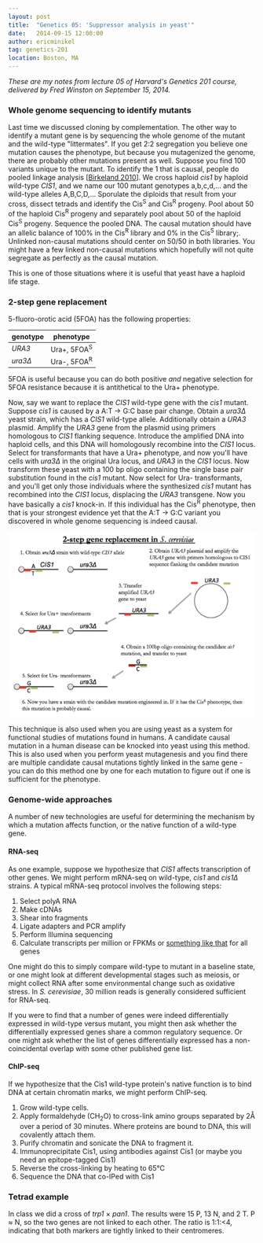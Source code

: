```yaml
---
layout: post
title:  "Genetics 05: 'Suppressor analysis in yeast'"
date:   2014-09-15 12:00:00
author: ericminikel
tag: genetics-201
location: Boston, MA
---
```


*These are my notes from lecture 05 of Harvard's Genetics 201 course, delivered by Fred Winston on September 15, 2014.*

### Whole genome sequencing to identify mutants

Last time we discussed cloning by complementation. The other way to identify a mutant gene is by sequencing the whole genome of the mutant and the wild-type "littermates". If you get 2:2 segregation you believe one mutation causes the phenotype, but because you mutagenized the genome, there are probably other mutations present as well. Suppose you find 100 variants unique to the mutant. To identify the 1 that is causal, people do pooled linkage analysis [[Birkeland 2010]]. We cross haploid *cis1* by haploid wild-type *CIS1*, and we name our 100 mutant genotypes a,b,c,d,... and the wild-type alleles A,B,C,D,... Sporulate the diploids that result from your cross, dissect tetrads and identify the Cis<sup>S</sup> and Cis<sup>R</sup> progeny. Pool about 50 of the haploid Cis<sup>R</sup> progeny and separately pool about 50 of the haploid Cis<sup>S</sup> progeny. Sequence the pooled DNA. The causal mutation should have an allelic balance of 100% in the Cis<sup>R</sup> library and 0% in the Cis<sup>S</sup> library;. Unlinked non-causal mutations should center on 50/50 in both libraries. You might have a few linked non-causal mutations which hopefully will not quite segregate as perfectly as the causal mutation.

This is one of those situations where it is useful that yeast have a haploid life stage.

### 2-step gene replacement

5-fluoro-orotic acid (5FOA) has the following properties:

| genotype | phenotype |
| -------- | --------- |
| *URA3* | Ura+, 5FOA<sup>S</sup> |
| *ura3&Delta;* | Ura-, 5FOA<sup>R</sup> |

5FOA is useful because you can do both positive *and* negative selection for 5FOA resistance because it is antithetical to the Ura+ phenotype.

Now, say we want to replace the *CIS1* wild-type gene with the *cis1* mutant. Suppose *cis1* is caused by a A:T &rarr; G:C base pair change. Obtain a *ura3&Delta;* yeast strain, which has a *CIS1* wild-type allele. Additionally obtain a *URA3* plasmid. Amplify the *URA3* gene from the plasmid using primers homologous to *CIS1* flanking sequence. Introduce the amplified DNA into haploid cells, and this DNA will homologously recombine into the *CIS1* locus. Select for transformants that have a Ura+ phenotype, and now you'll have cells with *ura3&Delta;* in the original Ura locus, and *URA3* in the *CIS1* locus. Now transform these yeast with a 100 bp oligo containing the single base pair substitution found in the *cis1* mutant. Now select for Ura- transformants, and you'll get only those individuals where the synthesized *cis1* mutant has recombined into the *CIS1* locus, displacing the *URA3* transgene. Now you have basically a *cis1* knock-in. If this individual has the Cis<sup>R</sup> phenotype, then that is your strongest evidence yet that the A:T &rarr; G:C variant you discovered in whole genome sequencing is indeed causal.

![2-step gene replacement](/media/2014/09/yeast-2-step-gene-replacement.png)

This technique is also used when you are using yeast as a system for functional studies of mutations found in humans. A candidate causal mutation in a human disease can be knocked into yeast using this method. This is also used when you perform yeast mutagenesis and you find there are multiple candidate causal mutations tightly linked in the same gene - you can do this method one by one for each mutation to figure out if one is sufficient for the phenotype.

### Genome-wide approaches

A number of new technologies are useful for determining the mechanism by which a mutation affects function, or the native function of a wild-type gene.

#### RNA-seq

As one example, suppose we hypothesize that *CIS1* affects transcription of other genes. We might perform mRNA-seq on wild-type, *cis1* and *cis1&Delta;* strains. A typical mRNA-seq protocol involves the following steps:

1. Select polyA RNA
2. Make cDNAs
3. Shear into fragments
4. Ligate adapters and PCR amplify
5. Perform Illumina sequencing
6. Calculate transcripts per million or FPKMs or [something like that](http://www.cureffi.org/2013/09/12/counts-vs-fpkms-in-rna-seq/) for all genes

One might do this to simply compare wild-type to mutant in a baseline state, or one might look at different developmental stages such as meiosis, or might collect RNA after some environmental change such as oxidative stress. In *S. cerevisiae*, 30 million reads is generally considered sufficient for RNA-seq.

If you were to find that a number of genes were indeed differentially expressed in wild-type versus mutant, you might then ask whether the differentially expressed genes share a common regulatory sequence. Or one might ask whether the list of genes differentially expressed has a non-coincidental overlap with some other published gene list.

#### ChIP-seq

If we hypothesize that the Cis1 wild-type protein's native function is to bind DNA at certain chromatin marks, we might perform ChIP-seq.

1. Grow wild-type cells.
2. Apply formaldehyde (CH<sub>2</sub>O) to cross-link amino groups separated by 2&Aring; over a period of 30 minutes. Where proteins are bound to DNA, this will covalently attach them.
3. Purify chromatin and sonicate the DNA to fragment it.
4. Immunoprecipitate Cis1, using antibodies against Cis1 (or maybe you need an epitope-tagged Cis1)
5. Reverse the cross-linking by heating to 65&deg;C
6. Sequence the DNA that co-IPed with Cis1

### Tetrad example

In class we did a cross of *trp1* &times; *pan1*. The results were 15 P, 13 N, and 2 T. P &asymp; N, so the two genes are not linked to each other. The ratio is 1:1:<4, indicating that both markers are tightly linked to their centromeres.



[Birkeland 2010]: http://www.ncbi.nlm.nih.gov/pubmed/20923977 "Birkeland SR, Jin N, Ozdemir AC, Lyons RH Jr, Weisman LS, Wilson TE. Discovery of mutations in Saccharomyces cerevisiae by pooled linkage analysis and whole-genome sequencing. Genetics. 2010 Dec;186(4):1127-37. doi: 10.1534/genetics.110.123232. Epub 2010 Oct 5. PubMed PMID: 20923977; PubMed Central PMCID: PMC2998298."